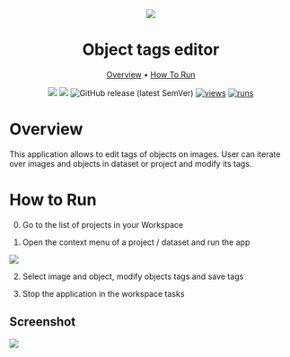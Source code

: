 <div align="center" markdown>
<img src="https://user-images.githubusercontent.com/115161827/211074304-491b8e19-1639-406f-9949-b0ed68da0186.png"/>


# Object tags editor

<p align="center">
  <a href="#Overview">Overview</a> •
  <a href="#How-To-Run">How To Run</a> 
</p>

[![](https://img.shields.io/badge/supervisely-ecosystem-brightgreen)](https://ecosystem.supervise.ly/apps/supervisely-ecosystem/object-tags-redactor)
[![](https://img.shields.io/badge/slack-chat-green.svg?logo=slack)](https://supervise.ly/slack)
![GitHub release (latest SemVer)](https://img.shields.io/github/v/release/supervisely-ecosystem/object-tags-redactor)
[![views](https://app.supervise.ly/img/badges/views/supervisely-ecosystem/object-tags-redactor)](https://supervise.ly)
[![runs](https://app.supervise.ly/img/badges/runs/supervisely-ecosystem/object-tags-redactor)](https://supervise.ly)

</div>

# Overview

This application allows to edit tags of objects on images. User can iterate over images and objects in dataset or project and modify its tags.

# How to Run

0. Go to the list of projects in your Workspace

1. Open the context menu of a project / dataset and run the app

<img src="https://user-images.githubusercontent.com/115161827/211083873-9881fd4d-dbfc-44bb-8e36-d65fc75df897.gif">

2. Select image and object, modify objects tags and save tags

3. Stop the application in the workspace tasks

## Screenshot

<img src="https://user-images.githubusercontent.com/115161827/211075659-22ae6942-e855-4acc-8c7f-111deb2cb682.png">

